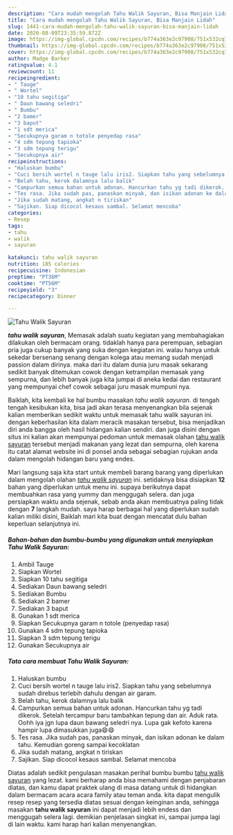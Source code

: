 ```yaml
---
description: "Cara mudah mengolah Tahu Walik Sayuran, Bisa Manjain Lidah"
title: "Cara mudah mengolah Tahu Walik Sayuran, Bisa Manjain Lidah"
slug: 1441-cara-mudah-mengolah-tahu-walik-sayuran-bisa-manjain-lidah
date: 2020-08-09T23:35:59.872Z
image: https://img-global.cpcdn.com/recipes/b774a363e2c97908/751x532cq70/tahu-walik-sayuran-foto-resep-utama.jpg
thumbnail: https://img-global.cpcdn.com/recipes/b774a363e2c97908/751x532cq70/tahu-walik-sayuran-foto-resep-utama.jpg
cover: https://img-global.cpcdn.com/recipes/b774a363e2c97908/751x532cq70/tahu-walik-sayuran-foto-resep-utama.jpg
author: Madge Barker
ratingvalue: 4.1
reviewcount: 11
recipeingredient:
- " Tauge"
- " Wortel"
- "10 tahu segitiga"
- " Daun bawang seledri"
- " Bumbu"
- "2 bamer"
- "3 baput"
- "1 sdt merica"
- "Secukupnya garam n totole penyedap rasa"
- "4 sdm tepung tapioka"
- "3 sdm tepung terigu"
- "Secukupnya air"
recipeinstructions:
- "Haluskan bumbu"
- "Cuci bersih wortel n tauge lalu iris2. Siapkan tahu yang sebelumnya sudah direbus terlebih dahulu dengan air garam."
- "Belah tahu, kerok dalamnya lalu balik"
- "Campurkan semua bahan untuk adonan. Hancurkan tahu yg tadi dikerok. Setelah tercampur baru tambahkan tepung dan air. Aduk rata. Oohh iya jgn lupa daun bawang seledri nya. Lupa gak kefoto karena hampir lupa dimasukkan juga😄😄"
- "Tes rasa. Jika sudah pas, panaskan minyak, dan isikan adonan ke dalam tahu. Kemudian goreng sampai kecoklatan"
- "Jika sudah matang, angkat n tiriskan"
- "Sajikan. Siap dicocol kesaus sambal. Selamat mencoba"
categories:
- Resep
tags:
- tahu
- walik
- sayuran

katakunci: tahu walik sayuran 
nutrition: 185 calories
recipecuisine: Indonesian
preptime: "PT36M"
cooktime: "PT56M"
recipeyield: "3"
recipecategory: Dinner

---
```



![Tahu Walik Sayuran](https://img-global.cpcdn.com/recipes/b774a363e2c97908/751x532cq70/tahu-walik-sayuran-foto-resep-utama.jpg)

<b><i>tahu walik sayuran</i></b>, Memasak adalah suatu kegiatan yang membahagiakan dilakukan oleh bermacam orang. tidaklah hanya para perempuan, sebagian pria juga cukup banyak yang suka dengan kegiatan ini. walau hanya untuk sekedar bersenang senang dengan kolega atau memang sudah menjadi passion dalam dirinya. maka dari itu dalam dunia juru masak sekarang sedikit banyak ditemukan cowok dengan ketrampilan memasak yang sempurna, dan lebih banyak juga kita jumpai di aneka kedai dan restaurant yang mempunyai chef cowok sebagai juru masak mumpuni nya.



Baiklah, kita kembali ke hal bumbu masakan <i>tahu walik sayuran</i>. di tengah tengah kesibukan kita, bisa jadi akan terasa menyenangkan bila sejenak kalian memberikan sedikit waktu untuk memasak tahu walik sayuran ini. dengan keberhasilan kita dalam meracik masakan tersebut, bisa menjadikan diri anda bangga oleh hasil hidangan kalian sendiri. dan juga disini dengan situs ini kalian akan mempunyai pedoman untuk memasak olahan <u>tahu walik sayuran</u> tersebut menjadi makanan yang lezat dan sempurna, oleh karena itu catat alamat website ini di ponsel anda sebagai sebagian rujukan anda dalam mengolah hidangan baru yang endes.


Mari langsung saja kita start untuk membeli barang barang yang diperlukan dalam mengolah olahan <u><i>tahu walik sayuran</i></u> ini. setidaknya bisa disiapkan <b>12</b> bahan yang diperlukan untuk menu ini. supaya berikutnya dapat membuahkan rasa yang yummy dan menggugah selera. dan juga persiapkan waktu anda sejenak, sebab anda akan membuatnya paling tidak dengan <b>7</b> langkah mudah. saya harap berbagai hal yang diperlukan sudah kalian miliki disini, Baiklah mari kita buat dengan mencatat dulu bahan keperluan selanjutnya ini.

<!--inarticleads1-->

##### Bahan-bahan dan bumbu-bumbu yang digunakan untuk menyiapkan Tahu Walik Sayuran:

1. Ambil  Tauge
1. Siapkan  Wortel
1. Siapkan 10 tahu segitiga
1. Sediakan  Daun bawang seledri
1. Sediakan  Bumbu
1. Sediakan 2 bamer
1. Sediakan 3 baput
1. Gunakan 1 sdt merica
1. Siapkan Secukupnya garam n totole (penyedap rasa)
1. Gunakan 4 sdm tepung tapioka
1. Siapkan 3 sdm tepung terigu
1. Gunakan Secukupnya air




<!--inarticleads2-->

##### Tata cara membuat Tahu Walik Sayuran:

1. Haluskan bumbu
1. Cuci bersih wortel n tauge lalu iris2. Siapkan tahu yang sebelumnya sudah direbus terlebih dahulu dengan air garam.
1. Belah tahu, kerok dalamnya lalu balik
1. Campurkan semua bahan untuk adonan. Hancurkan tahu yg tadi dikerok. Setelah tercampur baru tambahkan tepung dan air. Aduk rata. Oohh iya jgn lupa daun bawang seledri nya. Lupa gak kefoto karena hampir lupa dimasukkan juga😄😄
1. Tes rasa. Jika sudah pas, panaskan minyak, dan isikan adonan ke dalam tahu. Kemudian goreng sampai kecoklatan
1. Jika sudah matang, angkat n tiriskan
1. Sajikan. Siap dicocol kesaus sambal. Selamat mencoba




Diatas adalah sedikit pengulasan masakan perihal bumbu bumbu <u>tahu walik sayuran</u> yang lezat. kami berharap anda bisa memahami dengan penjabaran diatas, dan kamu dapat praktek ulang di masa datang untuk di hidangkan dalam bermacam acara acara family atau teman anda. kita dapat mengulik resep resep yang tersedia diatas sesuai dengan keinginan anda, sehingga masakan <b>tahu walik sayuran</b> ini dapat menjadi lebih endess dan menggugah selera lagi. demikian penjelasan singkat ini, sampai jumpa lagi di lain waktu. kami harap hari kalian menyenangkan.
